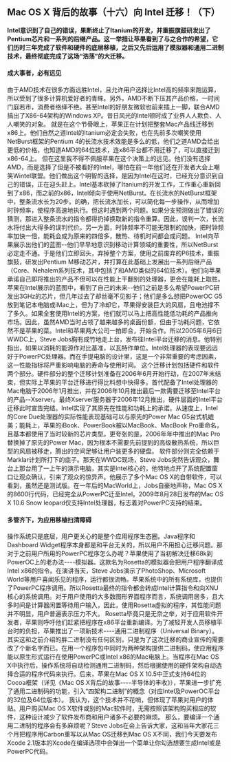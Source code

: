 ## Mac OS X 背后的故事（十六）向 Intel 迁移！（下）
**Intel意识到了自己的错误，果断终止了Itanium的开发，并重振旗鼓研发出了Pentium芯片和一系列的后继产品。这一举措让苹果看到了与之合作的希望，它们历时三年完成了软件和硬件的底层移植，之后又先后运用了模拟器和通用二进制技术，最终彻底完成了这场“浩荡”的大迁移。**

#### 成大事者，必有远见
由于AMD技术在很多方面远胜Intel，且允许用户选择比Intel高的频率来跑运算，所以受到了很多计算机爱好者的青睐。另外，AMD不断下压其产品价格，一时间门庭若市，消费者络绎不绝。甚至Intel的好朋友微软也前来插上一脚，联合AMD搞出了X86-64架构的Windows XP。昔日风光的Intel顿时成了业界人人欺负、人人嘲笑的对象。
就是在这个节骨眼上，苹果正在计划把整套Mac产品线迁移到x86上。他们自然之道Intel的Itanium必定会失败，也在先前多次嘲笑使用NetBurst框架的Pentium 4的长流水技术效能是多么的低，他们之道AMD会给出更低的价格，也知道AMD的64位技术，连x86平台都不用迁移了，可以直接迁到x86-64上。
但在这里我不得不佩服苹果在这个决策上的远见。他们没有选择AMD，而是选择了但是不被看好的Intel，哪怕在前一年他们还在开发者大会上嘲笑Wintel联盟。他们做出这个明智的选择，是因为Intel在这时，已经充分意识到自己的错误，正在迎头赶上。Intel基本砍掉了Itanium的开发工作，工作重心重新回到了x86，而之前的x86，Intel倾向于使用NetBurst。在长流水的NetBurst框架中，整条流水长为20步。的确，把长流水加长，可以简化每一步操作，从而增加时钟频率，使程序高速地执行。但这时遇到两个问题。如果分支预测做出了错误的猜测，那进入整条流水的指令都得扔掉换取新的指令重算。因此，误判一次，长流水将付出大得多的误判代价。另一方面，时钟频率不可能无限制的加快，把时钟频率加快一倍，能耗会成为原来的四倍多，散热、待机时间都会成问题。
Intel向苹果展示出他们的蓝图--他们早早地意识到移动计算领域的重要性，所以NetBurst必定走不通。于是他们立即回头，弃掉整个方案，使用之前废弃的P6技术，重振旗鼓，研发出Pentium M移动芯片，并打算在此基础上发展出一系列后继产品（Core、Nehalem系列技术，其中包括了和AMD类似的64位技术）。他们向苹果承诺自己即将推出的产品不但可以在性能上干翻别的处理器，更会在能耗上取胜。
苹果在Intel展示的蓝图中，看到了自己的未来--他们之前是多么希望PowerPC研发出3GHz的芯片，但几年过去了却丝毫不见影子；他们是多么想把PowerOC G5放到笔记本电脑或iMac上，但为了冷却它，苹果得安装巨大的风扇，且电池撑不了多久。如果全套使用Intel的方案，他们就可以马上把高性能低功耗的产品推向市场。因此，虽然AMD当时占领了越来越多的桌面份额，但由于功耗问题，它依然不是苹果的菜。Intel和苹果两大公司一拍即合，开始合作。所以2005年6月6日WWDC上，Steve Jobs胸有成竹地走上台，发布往Intel平台迁移的消息。他特别指出，如果以消耗的能源作对比基准，以瓦特作单位。Intel处理器的表现要远远好于PowerPC处理器。而在手提电脑的设计里，这是一个非常重要的考虑因素，这一性能指标将严重影响电脑的寿命与使用时间。
这个迁移计划包括硬件和软件两个部分。硬件部分的整个迁移计划准备在2006年6月开始行动，在2007年末结束，但实际上苹果的平台迁移进行得比料想中快得多。首代配备了Intel处理器的Mac电脑于2006年1月推出，并在2006年10月推出最后一款需要迁移至Intel平台的产品--Xserver。最终Xserver服务器于2006年12月推出，硬件层面的Intel平台迁移此时宣告完结。Intel实现了其原先在性能和功耗上的承诺。从速度上，Intel的Core Due处理器的实际性能表现基础可以与原先的Power Mac G5台式机媲美；能耗上，苹果的iBook、PowerBook被以MacBook、MacBook Pro重命名，且基本都使用了当时较新的芯片类型。更夸张的是，2006年年中推出的Mac Pro替换掉了原先的Power Mac，因为根本不需要先前提到的高级散热系统，所以巨型的风扇被移走，腾出的空间足够让用户装更多的硬盘。
软件部分则完全依赖于Marklar计划所打下的底子。那天在WWDC现场，Steve Jobs突然告诉观众，舞台上那台用了一上午的演示电脑，其实是Intel核心的，他特地点开了系统配置窗口让观众确认，引来了观众的惊异声。他展示了多个Mac OS X的自带软件，可以看到，虽然还是测试版。在一年后的MacWorld上，Jobs自豪地声称，Mac OS X的8600行代码，已经完全从PowerPC迁至Intel。2009年8月28日发布的Mac OS X 10.6 Snow leopard仅支持Intel处理器，标志着对PowerPC支持的结束。

#### 多管齐下，为应用移植扫清障碍
操作系统只是底层，用户更关心的是整个应用程序生态圈。Java程序和Dashboard Widget程序本身都是和平台无关的，所以用户不用担心迁移问题。那对于之前用户所用的PowerPC程序怎么办呢？苹果使用了当初解决迁移68k到PowerOC上的老办法----模拟器。这款名为Rosetta的模拟器会把用户程序翻译成Intel x86的指令。在演讲当天，Steve Jobs演示了PhotoShop、Microsoft World等用户喜闻乐见的程序，运行都很流畅。苹果系统中的所有系统库，也提供了PowerPC程序调用。所以Rosetta最终的指令都会转成Intel计算指令和向XNU核心的系统调用。对于用户使用的大多数图形界面程序而言，系统调用居多，且大多时间是计算器闲置等待用户输入，因此，使用Rosetta虚拟的程序，其性能问题并不明显，用户普遍表示压力不大。
Rosetta毕竟只是无奈之举，对于应用软件开发者，苹果则呼吁他们赶紧把程序在x86平台重新编译。为了减轻开发人员移植平台时的负担，苹果推出了一项新技术----通用二进制程序（Universal Binary）。其实这和之前介绍的胖二进制没有任何区别，只是为了这次迁移的商业宣传的需要改了个新名字而已。在用一个程序包中同时为两种架构提供二进制码，使应用程序能以原生形式运行在使用PowerPC或Intel x86的Mac电脑上。当程序在Mac OS X中执行后，操作系统将自动检测通用二进制码，然后根据使用的硬件架构自动选择合适的程序代码来执行。后来，苹果在Mac OS X 10.5中正式支持64位的Cocoa框架（详见《Mac OS X背后的故事----半导体的丰收》），苹果进一步扩充了通用二进制码的功能，引入“四架构二进制”的概念（对应Intel及PowerOC平台的32位及64位版本）。
我认为，这个技术并不花哨，但体现了苹果对用户的体贴。用户购买Mac OS X软件或别的Mac软件时，无需按照该架构购买相应的软件，这种设计减少了软件发布商和用户诸多不必要的麻烦。
那么，要编译一个通用二进制的程序会有多麻烦呢？Steve Jobs在会上告诉大家，这和当年大家花三个月把程序用Carbon重写以从Mac OS迁移到Mac OS X不同，我们今天要发布Xcode 2.1版本的Xcode在编译选项中会弹出一个菜单让你勾选想要生成Intel或是PowerPC代码。